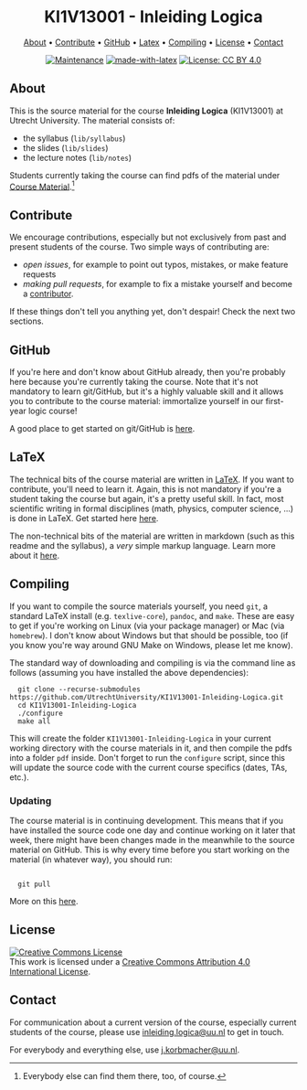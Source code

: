<div align="center">

# KI1V13001 - Inleiding Logica

[About](#about) • [Contribute](#contribute) • [GitHub](#GitHub) •
[Latex](#latex) • [Compiling](#compiling) • [License](#license) •
[Contact](#contact)

[![Maintenance](https://img.shields.io/badge/Maintained%3F-yes-green.svg)](https://gitgub.com/UtrechtUniversity/KI1V13001-Inleiding-Logica/graphs/commit-activity)
[![made-with-latex](https://img.shields.io/badge/Made%20with-LaTeX-1f425f.svg)](https://www.latex-project.org/)
[![License: CC BY 4.0](https://img.shields.io/badge/License-CC%20BY%204.0-lightgrey.svg)](http://creativecommons.org/licenses/by/4.0/)

</div>

## About

This is the source material for the course **Inleiding Logica** (KI1V13001) at
Utrecht University. The material consists of:

  + the syllabus (`lib/syllabus`)
  + the slides (`lib/slides`)
  + the lecture notes (`lib/notes`)

Students currently taking the course can find pdfs of the material under
[Course
Material](https://github.com/UtrechtUniversity/KI1V13001-Inleiding-Logica/releases/latest).[^1]

## Contribute

We encourage contributions, especially but not exclusively from past and
present students of the course. Two simple ways of contributing are:

  + *open issues*, for example to point out typos, mistakes, or make feature
requests
  + *making pull requests*, for example to fix a mistake yourself and become a
  [contributor](https://github.com/UtrechtUniversity/KI1V13001-Inleiding-Logica/graphs/contributors).

If these things don't tell you anything yet, don't despair! Check the next two
sections.

## GitHub

If you're here and don't know about GitHub already, then you're probably here
because you're currently taking the course. Note that it's not mandatory to
learn git/GitHub, but it's a highly valuable skill and it allows you to
contribute to the course material: immortalize yourself in our first-year logic
course!

A good place to get started on git/GitHub is
[here](https://guides.github.com/).

## LaTeX

The technical bits of the course material are written in
[LaTeX](https://www.latex-project.org/). If you want to contribute, you'll need
to learn it. Again, this is not mandatory if you're a student taking the course
but again, it's a pretty useful skill. In fact, most scientific writing in
formal disciplines (math, physics, computer science, ...) is done in LaTeX. Get
started here [here](https://www.overleaf.com/learn/latex/Tutorials).

The non-technical bits of the material are written in markdown (such as this
readme and the syllabus), a *very* simple markup language. Learn more about it
[here](https://guides.github.com/features/mastering-markdown/).

## Compiling

If you want to compile the source materials yourself, you need `git`, a
standard LaTeX install (e.g. `texlive-core`), `pandoc`, and `make`. These are
easy to get if you're working on Linux (via your package manager) or Mac (via
`homebrew`). I don't know about Windows but that should be possible, too (if
you know you're way around GNU Make on Windows, please let me know).

The standard way of downloading and compiling is via the command line as
follows (assuming you have installed the above dependencies):

``` shell
  git clone --recurse-submodules https://github.com/UtrechtUniversity/KI1V13001-Inleiding-Logica.git
  cd KI1V13001-Inleiding-Logica
  ./configure
  make all
```

This will create the folder `KI1V13001-Inleiding-Logica` in your current
working directory with the course materials in it, and then compile the pdfs
into a folder `pdf` inside. Don't forget to run the `configure` script, since
this will update the source code with the current course specifics (dates, TAs,
etc.).

### Updating

The course material is in continuing development. This means that if you have
installed the source code one day and continue working on it later that week,
there might have been changes made in the meanwhile to the source material on
GitHub. This is why every time before you start working on the material (in
whatever way), you should run:

``` shell

  git pull

```

More on this [here](https://docs.github.com/en/get-started/using-git/getting-changes-from-a-remote-repository).

## License

<a rel="license" href="http://creativecommons.org/licenses/by/4.0/"><img alt="Creative Commons License" style="border-width:0" src="https://i.creativecommons.org/l/by/4.0/88x31.png" /></a><br />This work is licensed under a <a rel="license" href="http://creativecommons.org/licenses/by/4.0/">Creative Commons Attribution 4.0 International License</a>.

## Contact

For communication about a current version of the course, especially current
students of the course, please use
[inleiding.logica@uu.nl](mailto:inleiding.logica@uu.nl) to get in touch.

For everybody and everything else, use
[j.korbmacher@uu.nl](mailto:j.korbmacher@uu.nl).

[^1]: Everybody else can find them there, too, of course.
